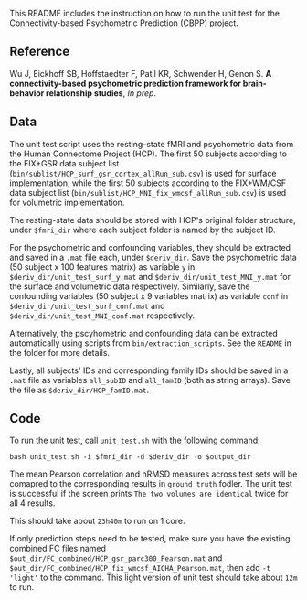 This README includes the instruction on how to run the unit test for the Connectivity-based Psychometric Prediction (CBPP) project.

## Reference

Wu J, Eickhoff SB, Hoffstaedter F, Patil KR, Schwender H, Genon S. **A connectivity-based psychometric prediction framework for brain-behavior relationship studies**, *In prep*.

## Data

The unit test script uses the resting-state fMRI and psychometric data from the Human Connectome Project (HCP). The first 50 subjects according to the FIX+GSR data subject list (`bin/sublist/HCP_surf_gsr_cortex_allRun_sub.csv`) is used for surface implementation, while the first 50 subjects according to the FIX+WM/CSF data subject list (`bin/sublist/HCP_MNI_fix_wmcsf_allRun_sub.csv`) is used for volumetric implementation.

The resting-state data should be stored with HCP's original folder structure, under `$fmri_dir` where each subject folder is named by the subject ID. 

For the psychometric and confounding variables, they should be extracted and saved in a `.mat` file each, under `$deriv_dir`. Save the psychometric data (50 subject x 100 features matrix) as variable `y` in `$deriv_dir/unit_test_surf_y.mat` and `$deriv_dir/unit_test_MNI_y.mat` for the surface and volumetric data respectively. Similarly, save the confounding variables (50 subject x 9 variables matrix) as variable `conf` in `$deriv_dir/unit_test_surf_conf.mat` and `$deriv_dir/unit_test_MNI_conf.mat` respectively.

Alternatively, the pscyhometric and confounding data can be extracted automatically using scripts from `bin/extraction_scripts`. See the `README` in the folder for more details.

Lastly, all subjects' IDs and corresponding family IDs should be saved in a `.mat` file as variables `all_subID` and `all_famID` (both as string arrays). Save the file as `$deriv_dir/HCP_famID.mat`.

## Code

To run the unit test, call `unit_test.sh` with the following command:

```
bash unit_test.sh -i $fmri_dir -d $deriv_dir -o $output_dir
``` 

The mean Pearson correlation and nRMSD measures across test sets will be comapred to the corresponding results in `ground_truth` fodler. The unit test is successful if the screen prints `The two volumes are identical` twice for all 4 results.

This should take about `23h40m` to run on 1 core.

If only prediction steps need to be tested, make sure you have the existing combined FC files named `$out_dir/FC_combined/HCP_gsr_parc300_Pearson.mat` and `$out_dir/FC_combined/HCP_fix_wmcsf_AICHA_Pearson.mat`, then add `-t 'light'` to the command. This light version of unit test should take about `12m` to run.
